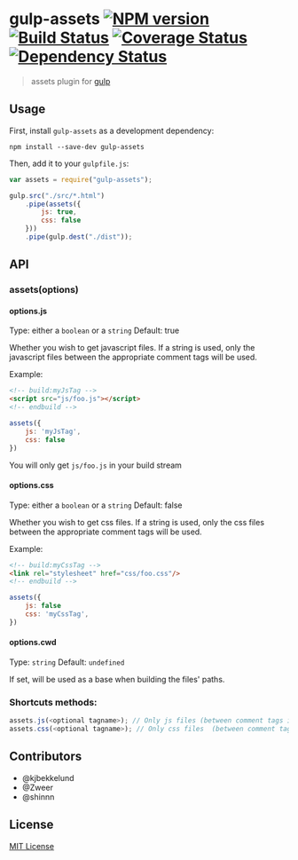 # gulp-assets [![NPM version][npm-image]][npm-url] [![Build Status][travis-image]][travis-url] [![Coverage Status][coveralls-image]][coveralls-url] [![Dependency Status][depstat-image]][depstat-url]

> assets plugin for [gulp](https://github.com/wearefractal/gulp)

## Usage

First, install `gulp-assets` as a development dependency:

```shell
npm install --save-dev gulp-assets
```

Then, add it to your `gulpfile.js`:

```javascript
var assets = require("gulp-assets");

gulp.src("./src/*.html")
	.pipe(assets({
		js: true,
        css: false
	}))
	.pipe(gulp.dest("./dist"));
```

## API

### assets(options)

#### options.js
Type: either a `boolean` or a `string`
Default: true

Whether you wish to get javascript files. If a string is used, only the javascript files between the appropriate comment tags will
be used.

Example:

```html
<!-- build:myJsTag -->
<script src="js/foo.js"></script>
<!-- endbuild -->
```

```js
assets({
    js: 'myJsTag',
    css: false
})
```

You will only get `js/foo.js` in your build stream

#### options.css
Type: either a `boolean` or a `string`
Default: false

Whether you wish to get css files. If a string is used, only the css files between the appropriate comment tags will
be used.

Example:

```html
<!-- build:myCssTag -->
<link rel="stylesheet" href="css/foo.css"/>
<!-- endbuild -->
```

```js
assets({
    js: false
    css: 'myCssTag',
})
```

#### options.cwd
Type: `string`
Default: `undefined`

If set, will be used as a base when building the files' paths.

### Shortcuts methods:
```javascript
assets.js(<optional tagname>); // Only js files (between comment tags if tagname is set)
assets.css(<optional tagname>); // Only css files  (between comment tags if tagname is set)
```

## Contributors
- @kjbekkelund
- @Zweer
- @shinnn

## License

[MIT License](http://en.wikipedia.org/wiki/MIT_License)

[npm-url]: https://npmjs.org/package/gulp-assets
[npm-image]: https://badge.fury.io/js/gulp-assets.png

[travis-url]: http://travis-ci.org/kombucha/gulp-assets
[travis-image]: https://secure.travis-ci.org/kombucha/gulp-assets.png?branch=master

[coveralls-url]: https://coveralls.io/r/kombucha/gulp-assets
[coveralls-image]: https://coveralls.io/repos/kombucha/gulp-assets/badge.png

[depstat-url]: https://david-dm.org/kombucha/gulp-assets
[depstat-image]: https://david-dm.org/kombucha/gulp-assets.png
